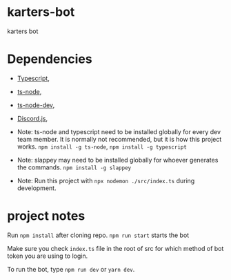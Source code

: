 # karters-bot
karters bot

# Dependencies
- [Typescript](https://www.typescriptlang.org/download),
- [ts-node](https://www.npmjs.com/package/ts-node),
- [ts-node-dev](https://www.npmjs.com/package/ts-node-dev),
- [Discord.js](https://discord.js.org/#/),

- Note: ts-node and typescript need to be installed globally for every dev team member. It is normally not recommended, but it is how this project works. `npm install -g ts-node`, `npm install -g typescript`

- Note: slappey may need to be installed globally for whoever generates the commands. `npm install -g slappey`

- Note: Run this project with `npx nodemon ./src/index.ts` during development.

# project notes

Run `npm install` after cloning repo.
`npm run start` starts the bot

Make sure you check `index.ts` file in the root of src for which method of bot token you are using to login.

To run the bot, type `npm run dev` or `yarn dev`.
